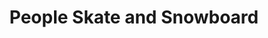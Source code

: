 ---
title: "People Skate and Snowboard"
url: /keego-harbor/people-skate-and-snowboard/
shop: Sport
---